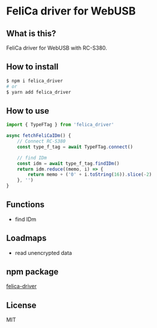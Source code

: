 # FeliCa driver for WebUSB
## What is this?
FeliCa driver for WebUSB with RC-S380.

## How to install

```bash
$ npm i felica_driver
# or
$ yarn add felica_driver
```

## How to use

```TypeScript
import { TypeFTag } from 'felica_driver'

async fetchFeliCaIDm() {
    // Connect RC-S380
    const type_f_tag = await TypeFTag.connect()

    // find IDm
    const idm = await type_f_tag.findIDm()
    return idm.reduce((memo, i) => {
        return memo + ('0' + i.toString(16)).slice(-2)
    }, '')
}
```

## Functions
- find IDm

## Loadmaps
- read unencrypted data

## npm package
[felica-driver](https://www.npmjs.com/package/felica_driver)

## License
MIT
